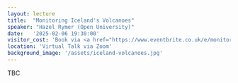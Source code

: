 ```yaml
---
layout: lecture
title:  "Monitoring Iceland's Volcanoes"
speaker: "Hazel Rymer (Open University)"
date:   '2025-02-06 19:30:00'
visitor_cost: 'Book via <a href="https://www.eventbrite.co.uk/e/monitoring-icelands-volcanoes-tickets-1148129820199">Eventbrite</a> to access via Zoom'
location: 'Virtual Talk via Zoom'
background_image: '/assets/iceland-volcanoes.jpg'
---
```

TBC